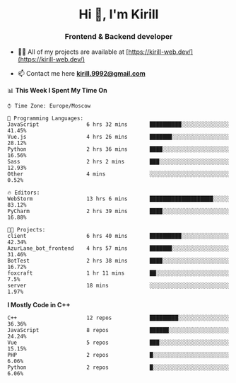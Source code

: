 <h1 align="center">Hi 👋, I'm Kirill</h1>
<h3 align="center">Frontend & Backend developer</h3>

- 👨‍💻 All of my projects are available at [https://kirill-web.dev/](https://kirill-web.dev/)

- 📫 Contact me here **kirill.9992@gmail.com**











<!--START_SECTION:waka-->
📊 **This Week I Spent My Time On** 

```text
⌚︎ Time Zone: Europe/Moscow

💬 Programming Languages: 
JavaScript               6 hrs 32 mins       ██████████░░░░░░░░░░░░░░░   41.45% 
Vue.js                   4 hrs 26 mins       ███████░░░░░░░░░░░░░░░░░░   28.12% 
Python                   2 hrs 36 mins       ████░░░░░░░░░░░░░░░░░░░░░   16.56% 
Sass                     2 hrs 2 mins        ███░░░░░░░░░░░░░░░░░░░░░░   12.93% 
Other                    4 mins              ░░░░░░░░░░░░░░░░░░░░░░░░░   0.52%

🔥 Editors: 
WebStorm                 13 hrs 6 mins       ████████████████████░░░░░   83.12% 
PyCharm                  2 hrs 39 mins       ████░░░░░░░░░░░░░░░░░░░░░   16.88%

🐱‍💻 Projects: 
client                   6 hrs 40 mins       ██████████░░░░░░░░░░░░░░░   42.34% 
AzurLane_bot_frontend    4 hrs 57 mins       ███████░░░░░░░░░░░░░░░░░░   31.46% 
BotTest                  2 hrs 38 mins       ████░░░░░░░░░░░░░░░░░░░░░   16.72% 
foxcraft                 1 hr 11 mins        ██░░░░░░░░░░░░░░░░░░░░░░░   7.5% 
server                   18 mins             ░░░░░░░░░░░░░░░░░░░░░░░░░   1.97%

```

**I Mostly Code in C++** 

```text
C++                      12 repos            █████████░░░░░░░░░░░░░░░░   36.36% 
JavaScript               8 repos             ██████░░░░░░░░░░░░░░░░░░░   24.24% 
Vue                      5 repos             ███░░░░░░░░░░░░░░░░░░░░░░   15.15% 
PHP                      2 repos             █░░░░░░░░░░░░░░░░░░░░░░░░   6.06% 
Python                   2 repos             █░░░░░░░░░░░░░░░░░░░░░░░░   6.06%

```



<!--END_SECTION:waka-->
